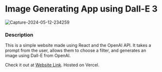 # Image Generating App using Dall-E 3

![Capture-2024-05-12-234259](https://github.com/itsSuryanshu/Dall-E_Image_Gen/assets/68126965/56100d00-eaa6-4740-aaff-6502c21759cf)

### Description

This is a simple website made using React and the OpenAI API. It takes a prompt from the user, allows them to choose a filter, and generates an image using Dall-E from OpenAI.

Check it out at [Website Link](https://dall-e-image-gen.vercel.app/). Hosted on Vercel.
